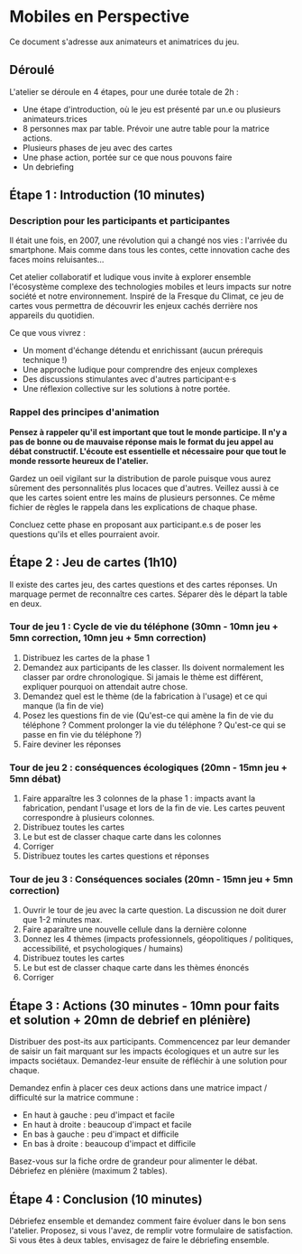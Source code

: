 # Mobiles en Perspective

Ce document s'adresse aux animateurs et animatrices du jeu.

## Déroulé

L'atelier se déroule en 4 étapes, pour une durée totale de 2h :

- Une étape d'introduction, où le jeu est présenté par un.e ou plusieurs animateurs.trices
- 8 personnes max par table. Prévoir une autre table pour la matrice actions.
- Plusieurs phases de jeu avec des cartes
- Une phase action, portée sur ce que nous pouvons faire
- Un debriefing

## Étape 1 : Introduction (10 minutes)

### Description pour les participants et participantes

Il était une fois, en 2007, une révolution qui a changé nos vies : l'arrivée du smartphone. Mais comme dans tous les contes, cette innovation cache des faces moins reluisantes...

Cet atelier collaboratif et ludique vous invite à explorer ensemble l'écosystème complexe des technologies mobiles et leurs impacts sur notre société et notre environnement. Inspiré de la Fresque du Climat, ce jeu de cartes vous permettra de découvrir les enjeux cachés derrière nos appareils du quotidien.

Ce que vous vivrez :

- Un moment d'échange détendu et enrichissant (aucun prérequis technique !)
- Une approche ludique pour comprendre des enjeux complexes
- Des discussions stimulantes avec d'autres participant·e·s
- Une réflexion collective sur les solutions à notre portée.

### Rappel des principes d'animation

**Pensez à rappeler qu'il est important que tout le monde participe. Il n'y a pas de bonne ou de mauvaise réponse mais le format du jeu appel au débat constructif. L'écoute est essentielle et nécessaire pour que tout le monde ressorte heureux de l'atelier.**

Gardez un oeil vigilant sur la distribution de parole puisque vous aurez sûrement des personnalités plus locaces que d'autres. Veillez aussi à ce que les cartes soient entre les mains de plusieurs personnes. Ce même fichier de règles le rappela dans les explications de chaque phase.

Concluez cette phase en proposant aux participant.e.s de poser les questions qu'ils et elles pourraient avoir.

## Étape 2 : Jeu de cartes (1h10)

Il existe des cartes jeu, des cartes questions et des cartes réponses. Un marquage permet de reconnaître ces cartes.
Séparer dès le départ la table en deux.

### Tour de jeu 1 : Cycle de vie du téléphone (30mn - 10mn jeu + 5mn correction, 10mn jeu + 5mn correction)

  1. Distribuez les cartes de la phase 1
  2. Demandez aux participants de les classer. Ils doivent normalement les classer par ordre chronologique. Si jamais le thème est différent, expliquer pourquoi on attendait autre chose.
  3. Demandez quel est le thème (de la fabrication à l'usage) et ce qui manque (la fin de vie)
  4. Posez les questions fin de vie (Qu'est-ce qui amène la fin de vie du téléphone ? Comment prolonger la vie du téléphone ? Qu'est-ce qui se passe en fin vie du téléphone ?)
  5. Faire deviner les réponses
     
### Tour de jeu 2 : conséquences écologiques (20mn - 15mn jeu + 5mn débat)

  1. Faire apparaître les 3 colonnes de la phase 1 : impacts avant la fabrication, pendant l'usage et lors de la fin de vie. Les cartes peuvent correspondre à plusieurs colonnes.
  2. Distribuez toutes les cartes
  3. Le but est de classer chaque carte dans les colonnes
  4. Corriger
  5. Distribuez toutes les cartes questions et réponses

### Tour de jeu 3 : Conséquences sociales (20mn - 15mn jeu + 5mn correction)

  1. Ouvrir le tour de jeu avec la carte question. La discussion ne doit durer que 1-2 minutes max.
  2. Faire aparaître une nouvelle cellule dans la dernière colonne
  3. Donnez les 4 thèmes (impacts professionnels, géopolitiques / politiques, accessibilité, et psychologiques / humains)
  4. Distribuez toutes les cartes
  5. Le but est de classer chaque carte dans les thèmes énoncés
  6. Corriger
     
## Étape 3 : Actions (30 minutes - 10mn pour faits et solution + 20mn de debrief en plénière)

Distribuer des post-its aux participants. Commencencez par leur demander de saisir un fait marquant sur les impacts écologiques et un autre sur les impacts sociétaux.
Demandez-leur ensuite de réfléchir à une solution pour chaque.

Demandez enfin à placer ces deux actions dans une matrice impact / difficulté sur la matrice commune :

- En haut à gauche : peu d'impact et facile
- En haut à droite : beaucoup d'impact et facile
- En bas à gauche : peu d'impact et difficile
- En bas à droite : beaucoup d'impact et difficile

Basez-vous sur la fiche ordre de grandeur pour alimenter le débat.
Débriefez en plénière (maximum 2 tables).

## Étape 4 : Conclusion (10 minutes)

Débriefez ensemble et demandez comment faire évoluer dans le bon sens l'atelier.
Proposez, si vous l'avez, de remplir votre formulaire de satisfaction.
Si vous êtes à deux tables, envisagez de faire le débriefing ensemble.
